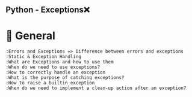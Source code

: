 ## Python - Exceptions:x:

# :book: General

	:Errors and Exceptions => Difference between errors and exceptions
	:Static & Exception Handling
	:What are Exceptions and how to use them
	:When do we need to use exceptions?
	:How to correctly handle an exception
	:What is the purpose of catching exceptions?
	:How to raise a builtin exception
	:When do we need to implement a clean-up action after an exception?
